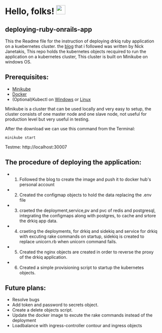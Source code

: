 # Hello, folks! <img src="https://raw.githubusercontent.com/MartinHeinz/MartinHeinz/master/wave.gif" width="30px">



## deploying-ruby-onrails-app

This the Readme file for the instruction of deploying drkiq ruby application on a kuebernetes cluster.
 the [blog](https://semaphoreci.com/community/tutorials/dockerizing-a-ruby-on-rails-application) that i followed was written by Nick Janetakis, This repo holds the kubernetes objects recquired to run the application on a kubernetes cluster, This cluster is built on Minikube on windows OS.

 ## Prerequisites:
 * [Minikube](https://minikube.sigs.k8s.io/docs/start/)
 * [Docker](https://docs.docker.com/get-docker/)
 * (Optional)Kubectl on [Windows](https://kubernetes.io/docs/tasks/tools/install-kubectl-windows/) or [Linux](https://kubernetes.io/docs/tasks/tools/install-kubectl-linux/)


Minikube is a cluster that can be used locally and very easy to setup, the cluster consists of one master node and one slave node, not useful for production level but very useful in testing.

 After the download we can use this command from the Terminal:
```bash
minikube start
```
 Testme: http://localhost:30007

## The procedure of deploying the application:
* 1) Followed the blog to create the image and push it to docker hub's personal account
* 2) Created the configmap objects to hold the data replacing the .env file
* 3) craeted the deployment,service,pv and pvc of redis and postgresql, integrating the configmaps  along with postgres, to cache and srtore the drkiq app data.
* 4) craeting the deployments, for drkiq and sidekiq and service for drkiq with excuting rake commands on startup, sidekiq is created to replace unicorn.rb when unicorn command fails.
* 5) Created the nginx objects are created in order to reverse the proxy of the drkiq application.
* 6) Created a simple provisioning script to startup the kubernetes objects.

## Future plans:
* Resolve bugs 
* Add token and password to secrets object.
* Create a delete objects script.
* Update the docker image to excute the rake commands instead of the deployment
* Loadbalance with ingress-controller contour and ingress objects
